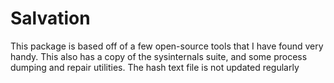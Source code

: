 # Salvation
This package is based off of a few open-source tools that I have found very handy. This also has a copy of the sysinternals suite, and some process dumping and repair utilities.
The hash text file is not updated regularly
